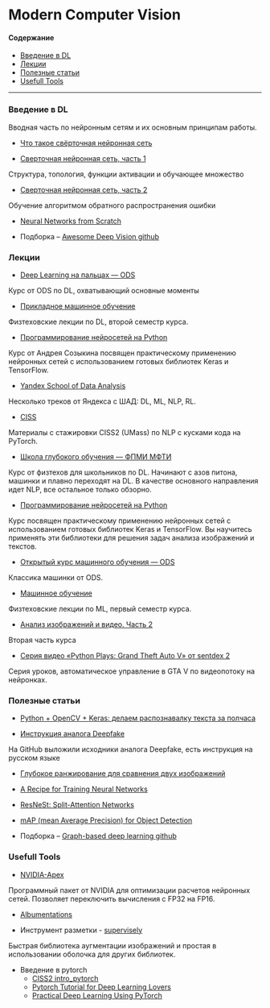 # Modern Computer Vision

#### Содержание
* [Введение в DL](#overview)
* [Лекции](#lectures)
* [Полезные статьи](#papers)
* [Usefull Tools](#tools)

---

### Введение в DL <a class="anchor" id="overview"></a>

Вводная часть по нейронным сетям и их основным принципам работы.

* [Что такое свёрточная нейронная сеть](https://habr.com/ru/post/309508/)

* [Сверточная нейронная сеть, часть 1](https://habr.com/ru/post/348000/)

Структура, топология, функции активации и обучающее множество

* [Сверточная нейронная сеть, часть 2](https://habr.com/ru/post/348028/)

Обучение алгоритмом обратного распространения ошибки

* [Neural Networks from Scratch](https://morioh.com/p/fb1b9f5a52bc)

* Подборка – [Awesome Deep Vision github](https://github.com/kjw0612/awesome-deep-vision)


### Лекции <a class="anchor" id="lectures"></a>

* [Deep Learning на пальцах — ODS](https://dlcourse.ai/)

Курс от ODS по DL, охватывающий основные моменты 

* [Прикладное машинное обучение](https://www.youtube.com/playlist?list=PL4_hYwCyhAvZeq93ssEUaR47xhvs7IhJM)

Физтеховские лекции по DL, второй семестр курса.

* [Программирование нейросетей на Python](https://www.asozykin.ru/courses/nnpython)

Курс от Андрея Созыкина посвящен практическому применению нейронных сетей с использованием готовых библиотек Keras и TensorFlow.

* [Yandex School of Data Analysis](https://github.com/yandexdataschool)

Несколько треков от Яндекса с ШАД: DL, ML, NLP, RL.

* [CISS](https://github.com/text-machine-lab/ciss2_materials)

Материалы с стажировки CISS2 (UMass) по NLP с кусками кода на PyTorch.

* [Школа глубокого обучения — ФПМИ МФТИ](https://www.dlschool.org/)

Курс от физтехов для школьников по DL. Начинают с азов питона, машинки и плавно переходят на DL. В качестве основного направления идет NLP, все остальное только обзорно.

* [Программирование нейросетей на Python](https://www.asozykin.ru/courses/nnpython)

Курс посвящен практическому применению нейронных сетей с использованием готовых библиотек Keras и TensorFlow. Вы научитесь применять эти библиотеки для решения задач анализа изображений и текстов.

* [Открытый курс машинного обучения — ODS](https://habr.com/ru/company/ods/blog/322626/)

Классика машинки от ODS.

* [Машинное обучение](https://www.youtube.com/playlist?list=PL4_hYwCyhAvasRqzz4w562ce0esEwS0Mt)

Физтеховские лекции по ML, первый семестр курса.

* [Анализ изображений и видео. Часть 2](https://vk.com/proglib/computer_vision?w=wall-54530371_199134)

Вторая часть курса

* [Серия видео «Python Plays: Grand Theft Auto V» от sentdex 2](https://vk.com/proglib/computer_vision?w=wall-54530371_137309)

Серия уроков, автоматическое управление в GTA V по видеопотоку на нейронках.


### Полезные статьи <a class="anchor" id="papers"></a>

* [Python + OpenCV + Keras: делаем распознавалку текста за полчаса](https://habr.com/ru/post/466565/)

* [Инструкция аналога Deepfake](https://habr.com/ru/news/t/466141/)

На GitHub выложили исходники аналога Deepfake, есть инструкция на русском языке

* [Глубокое ранжирование для сравнения двух изображений](https://habr.com/ru/post/457928/)

* [A Recipe for Training Neural Networks](https://karpathy.github.io/2019/04/25/recipe/)

* [ResNeSt: Split-Attention Networks](https://arxiv.org/abs/2004.08955v1)

* [mAP (mean Average Precision) for Object Detection](https://medium.com/@jonathan_hui/map-mean-average-precision-for-object-detection-45c121a31173)

* Подборка – [Graph-based deep learning github](https://github.com/naganandy/graph-based-deep-learning-literature)

### Usefull Tools <a class="anchor" id="tools"></a>

* [NVIDIA-Apex](https://github.com/NVIDIA/apex)

Программный пакет от NVIDIA для оптимизации расчетов нейронных сетей. Позволяет переключить вычисления с FP32 на FP16.

* [Albumentations](https://github.com/albu/albumentations)

* Инструмент разметки - [supervisely](https://supervise.ly/)

Быстрая библиотека аугментации изображений и простая в использовании оболочка для других библиотек.

* Введение в pytorch
	* [CISS2 intro_pytorch](https://github.com/text-machine-lab/ciss2_materials/blob/master/tutorials/pytorch_track/tutorial1_intro_pytorch.ipynb) 
	* [Pytorch Tutorial for Deep Learning Lovers](https://www.kaggle.com/kanncaa1/pytorch-tutorial-for-deep-learning-lovers) 
	* [Practical Deep Learning Using PyTorch](https://www.kaggle.com/ankitjha/practical-deep-learning-using-pytorch)